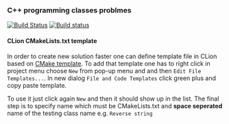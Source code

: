 ### C++ programming classes problmes ###

[![Build Status](https://travis-ci.org/szuzanna/jimp2.svg)](https://travis-ci.org/szuzanna/jimp2)
[![Build status](https://ci.appveyor.com/api/projects/status/8slxsc3sjvvuhiu3/branch/master?svg=true)](https://ci.appveyor.com/project/szuzanna/jimp2/branch/master)


#### CLion CMakeLists.txt template ####

In order to create new solution faster one can define template file 
in CLion based on [CMake template](scripts/Library_CMakeLists_Add_Template).
To add that template one has to right click in project menu choose
`New` from pop-up menu and and then `Edit File Templates...`. In new dialog
`File and Code Templates` click green plus and copy paste template. 

To use it just click again `New` and then it should show up in the list. 
The final step is to specify name which must be CMakeLists.txt and **space seperated**
name of the testing class name e.g. `Reverse string`
